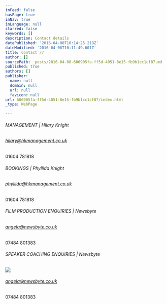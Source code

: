 ```yaml
---
inFeed: false
hasPage: true
inNav: true
inLanguage: null
starred: false
keywords: []
description: Contact details
datePublished: '2016-04-08T10:14:25.218Z'
dateModified: '2016-04-08T10:11:49.601Z'
title: Contact //
author: []
sourcePath: _posts/2016-04-08-606905fa-ff5d-4051-8e15-fb9b1cc1cf87.md
published: true
authors: []
publisher:
  name: null
  domain: null
  url: null
  favicon: null
url: 606905fa-ff5d-4051-8e15-fb9b1cc1cf87/index.html
_type: WebPage

---
```

###### MANAGEMENT | Hilary Knight

###### hilary@hkmanagement.co.uk   
01604 781818

###### BOOKINGS | Phyllida Knight 

###### phyllida@hkmanagement.co.uk  
01604 781818

###### FILM PRODUCTION ENQUIRIES | Newsbyte

###### angela@newsbyte.co.uk  
07484 801383

###### SPEAKER COACHING ENQUIRIES | Newsbyte
![](https://the-grid-user-content.s3-us-west-2.amazonaws.com/4862eb63-a76d-4b1c-8b96-664e166874cc.jpg)

###### angela@newsbyte.co.uk  
07484 801383